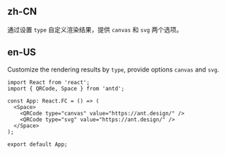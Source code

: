 ## zh-CN

通过设置 `type` 自定义渲染结果，提供 `canvas` 和 `svg` 两个选项。

## en-US

Customize the rendering results by `type`, provide options `canvas` and `svg`.
```tsx
import React from 'react';
import { QRCode, Space } from 'antd';

const App: React.FC = () => (
  <Space>
    <QRCode type="canvas" value="https://ant.design/" />
    <QRCode type="svg" value="https://ant.design/" />
  </Space>
);

export default App;
```
